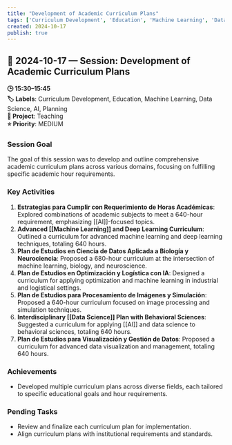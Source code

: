 ```yaml
---
title: "Development of Academic Curriculum Plans"
tags: ['Curriculum Development', 'Education', 'Machine Learning', 'Data Science', 'AI', 'Planning']
created: 2024-10-17
publish: true
---
```


## 📅 2024-10-17 — Session: Development of Academic Curriculum Plans

**🕒 15:30–15:45**  
**🏷️ Labels**: Curriculum Development, Education, Machine Learning, Data Science, AI, Planning  
**📂 Project**: Teaching  
**⭐ Priority**: MEDIUM  


### Session Goal
The goal of this session was to develop and outline comprehensive academic curriculum plans across various domains, focusing on fulfilling specific academic hour requirements.

### Key Activities
1. **Estrategias para Cumplir con Requerimiento de Horas Académicas**: Explored combinations of academic subjects to meet a 640-hour requirement, emphasizing [[AI]]-focused topics.
2. **Advanced [[Machine Learning]] and Deep Learning Curriculum**: Outlined a curriculum for advanced machine learning and deep learning techniques, totaling 640 hours.
3. **Plan de Estudios en Ciencia de Datos Aplicada a Biología y Neurociencia**: Proposed a 680-hour curriculum at the intersection of machine learning, biology, and neuroscience.
4. **Plan de Estudios en Optimización y Logística con IA**: Designed a curriculum for applying optimization and machine learning in industrial and logistical settings.
5. **Plan de Estudios para Procesamiento de Imágenes y Simulación**: Proposed a 640-hour curriculum focused on image processing and simulation techniques.
6. **Interdisciplinary [[Data Science]] Plan with Behavioral Sciences**: Suggested a curriculum for applying [[AI]] and data science to behavioral sciences, totaling 640 hours.
7. **Plan de Estudios para Visualización y Gestión de Datos**: Proposed a curriculum for advanced data visualization and management, totaling 640 hours.

### Achievements
- Developed multiple curriculum plans across diverse fields, each tailored to specific educational goals and hour requirements.

### Pending Tasks
- Review and finalize each curriculum plan for implementation.
- Align curriculum plans with institutional requirements and standards.

